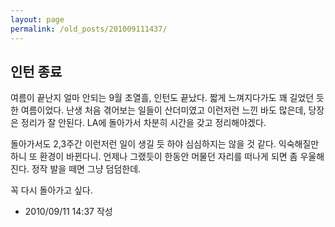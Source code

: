 ```yaml
---
layout: page
permalink: /old_posts/201009111437/
---
```


## 인턴 종료

여름이 끝난지 얼마 안되는 9월 초열흘, 인턴도 끝났다. 짧게 느껴지다가도 꽤 길었던 듯한 여름이었다. 난생 처음 겪어보는 일들이 산더미였고 이런저런 느낀 바도 많은데, 당장은 정리가 잘 안된다. LA에 돌아가서 차분히 시간을 갖고 정리해야겠다.

돌아가서도 2,3주간 이런저런 일이 생길 듯 하야 심심하지는 않을 것 같다. 익숙해질만 하니 또 환경이 바뀐다니. 언제나 그랬듯이 한동안 머물던 자리를 떠나게 되면 좀 우울해진다. 정작 발을 떼면 그냥 덤덤한데.

꼭 다시 돌아가고 싶다.




- 2010/09/11 14:37 작성